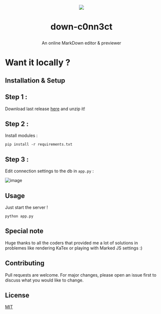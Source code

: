 <p align="center"><img src="https://github.com/0adri3n/down--c0nn3ct/assets/62818208/4316f14e-3cd2-41aa-a16f-f4d53a2926f2"></p>

# <p align="center"> down-c0nn3ct </p>
<p align="center">
An online MarkDown editor &amp; previewer
</p>

# Want it locally ?

## Installation & Setup

<h2>Step 1 :</h2>

Download last release <a href="https://github.com/akira-trinity/0adri3n/releases">here</a> and unzip it!

<h2>Step 2 :</h2>

Install modules :
```
pip install -r requirements.txt
```

<h2>Step 3 :</h2>

Edit connection settings to the db in ```app.py``` :

![image](https://github.com/0adri3n/down--c0nn3ct/assets/62818208/f77ad116-678d-495a-b992-18ff02214f6b)


## Usage

Just start the server !

```
python app.py
```

## Special note

Huge thanks to all the coders that provided me a lot of solutions in problemes like rendering KaTex or playing with Marked JS settings :)

## Contributing
Pull requests are welcome. For major changes, please open an issue first to discuss what you would like to change.


## License
[MIT](https://choosealicense.com/licenses/mit/)


